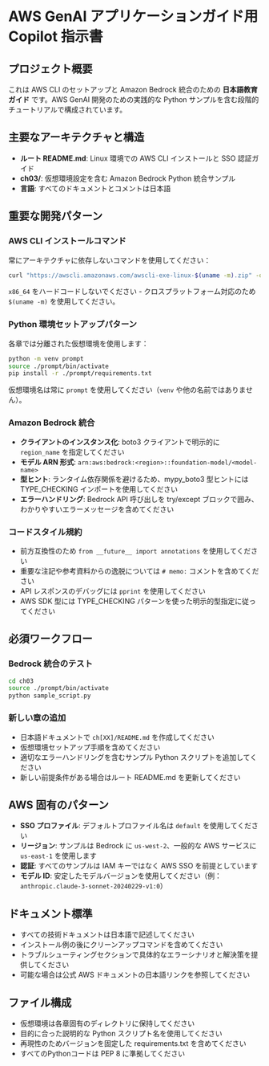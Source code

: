 # AWS GenAI アプリケーションガイド用 Copilot 指示書

## プロジェクト概要
これは AWS CLI のセットアップと Amazon Bedrock 統合のための **日本語教育ガイド** です。AWS GenAI 開発のための実践的な Python サンプルを含む段階的チュートリアルで構成されています。

## 主要なアーキテクチャと構造
- **ルート README.md**: Linux 環境での AWS CLI インストールと SSO 認証ガイド
- **ch03/**: 仮想環境設定を含む Amazon Bedrock Python 統合サンプル
- **言語**: すべてのドキュメントとコメントは日本語

## 重要な開発パターン

### AWS CLI インストールコマンド
常にアーキテクチャに依存しないコマンドを使用してください：
```bash
curl "https://awscli.amazonaws.com/awscli-exe-linux-$(uname -m).zip" -o "awscliv2.zip"
```
`x86_64` をハードコードしないでください - クロスプラットフォーム対応のため `$(uname -m)` を使用してください。

### Python 環境セットアップパターン
各章では分離された仮想環境を使用します：
```bash
python -m venv prompt
source ./prompt/bin/activate
pip install -r ./prompt/requirements.txt
```
仮想環境名は常に `prompt` を使用してください（`venv` や他の名前ではありません）。

### Amazon Bedrock 統合
- **クライアントのインスタンス化**: boto3 クライアントで明示的に `region_name` を指定してください
- **モデル ARN 形式**: `arn:aws:bedrock:<region>::foundation-model/<model-name>`
- **型ヒント**: ランタイム依存関係を避けるため、mypy_boto3 型ヒントには TYPE_CHECKING インポートを使用してください
- **エラーハンドリング**: Bedrock API 呼び出しを try/except ブロックで囲み、わかりやすいエラーメッセージを含めてください

### コードスタイル規約
- 前方互換性のため `from __future__ import annotations` を使用してください
- 重要な注記や参考資料からの逸脱については `# memo:` コメントを含めてください
- API レスポンスのデバッグには `pprint` を使用してください
- AWS SDK 型には TYPE_CHECKING パターンを使った明示的型指定に従ってください

## 必須ワークフロー

### Bedrock 統合のテスト
```bash
cd ch03
source ./prompt/bin/activate
python sample_script.py
```

### 新しい章の追加
- 日本語ドキュメントで `ch[XX]/README.md` を作成してください
- 仮想環境セットアップ手順を含めてください
- 適切なエラーハンドリングを含むサンプル Python スクリプトを追加してください
- 新しい前提条件がある場合はルート README.md を更新してください

## AWS 固有のパターン
- **SSO プロファイル**: デフォルトプロファイル名は `default` を使用してください
- **リージョン**: サンプルは Bedrock に `us-west-2`、一般的な AWS サービスに `us-east-1` を使用します
- **認証**: すべてのサンプルは IAM キーではなく AWS SSO を前提としています
- **モデル ID**: 安定したモデルバージョンを使用してください（例：`anthropic.claude-3-sonnet-20240229-v1:0`）

## ドキュメント標準
- すべての技術ドキュメントは日本語で記述してください
- インストール例の後にクリーンアップコマンドを含めてください
- トラブルシューティングセクションで具体的なエラーシナリオと解決策を提供してください
- 可能な場合は公式 AWS ドキュメントの日本語リンクを参照してください

## ファイル構成
- 仮想環境は各章固有のディレクトリに保持してください
- 目的に合った説明的な Python スクリプト名を使用してください
- 再現性のためバージョンを固定した requirements.txt を含めてください
- すべてのPythonコードは PEP 8 に準拠してください
